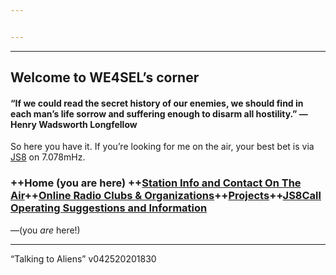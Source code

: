 ```yaml
---


---
```


<hr>
<h2 id="welcome-to-we4sel’s-corner">Welcome to WE4SEL’s corner</h2>
<h4 id="“if-we-could-read-the-secret-history-of-our-enemies-we-should-find-in-each-man’s-life-sorrow-and-suffering-enough-to-disarm-all-hostility.”-―-henry-wadsworth-longfellow">“If we could read the secret history of our enemies, we should find in each man’s life sorrow and suffering enough to disarm all hostility.” ― Henry Wadsworth Longfellow</h4>
<p>So here you have it. If you’re looking for me on the air, your best bet is via  <a href="http://js8call.com/">JS8</a>  on 7.078mHz.</p>
<h3 id="home-you-are-here-station-info-and-contact-on-the-aironline-radio-clubs--organizationsprojectsjs8call-operating-suggestions-and-information">++Home (you are here) ++<a href="ontheair.md">Station Info and Contact On The Air</a>++<a href="hclubs.md">Online Radio Clubs &amp; Organizations</a>++<a href="projects.md">Projects</a>++<a href="js8opsuggestions.md">JS8Call Operating Suggestions and Information</a></h3>
<p>—(you <em>are</em> here!)</p>
<hr>
<p>“Talking to Aliens” v042520201830</p>


